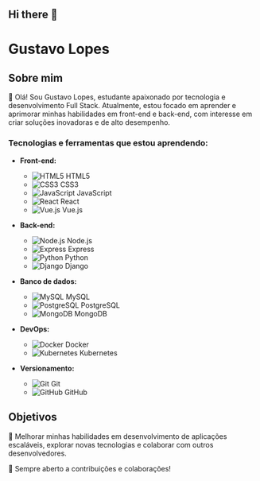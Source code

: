 ## Hi there 👋

# Gustavo Lopes

## Sobre mim
👋 Olá! Sou Gustavo Lopes, estudante apaixonado por tecnologia e desenvolvimento Full Stack. Atualmente, estou focado em aprender e aprimorar minhas habilidades em front-end e back-end, com interesse em criar soluções inovadoras e de alto desempenho.

### Tecnologias e ferramentas que estou aprendendo:
- **Front-end:** 
  - ![HTML5](https://img.shields.io/badge/HTML5-E34F26?style=flat&logo=html5&logoColor=white) HTML5
  - ![CSS3](https://img.shields.io/badge/CSS3-1572B6?style=flat&logo=css3&logoColor=white) CSS3
  - ![JavaScript](https://img.shields.io/badge/JavaScript-F7DF1E?style=flat&logo=javascript&logoColor=black) JavaScript
  - ![React](https://img.shields.io/badge/React-61DAFB?style=flat&logo=react&logoColor=black) React
  - ![Vue.js](https://img.shields.io/badge/Vue.js-4FC08D?style=flat&logo=vue.js&logoColor=white) Vue.js

- **Back-end:** 
  - ![Node.js](https://img.shields.io/badge/Node.js-339933?style=flat&logo=node.js&logoColor=white) Node.js
  - ![Express](https://img.shields.io/badge/Express-000000?style=flat&logo=express&logoColor=white) Express
  - ![Python](https://img.shields.io/badge/Python-3776AB?style=flat&logo=python&logoColor=white) Python
  - ![Django](https://img.shields.io/badge/Django-092E20?style=flat&logo=django&logoColor=white) Django

- **Banco de dados:** 
  - ![MySQL](https://img.shields.io/badge/MySQL-4479A1?style=flat&logo=mysql&logoColor=white) MySQL
  - ![PostgreSQL](https://img.shields.io/badge/PostgreSQL-336791?style=flat&logo=postgresql&logoColor=white) PostgreSQL
  - ![MongoDB](https://img.shields.io/badge/MongoDB-47A248?style=flat&logo=mongodb&logoColor=white) MongoDB

- **DevOps:** 
  - ![Docker](https://img.shields.io/badge/Docker-2496ED?style=flat&logo=docker&logoColor=white) Docker
  - ![Kubernetes](https://img.shields.io/badge/Kubernetes-326CE5?style=flat&logo=kubernetes&logoColor=white) Kubernetes

- **Versionamento:** 
  - ![Git](https://img.shields.io/badge/Git-F05032?style=flat&logo=git&logoColor=white) Git
  - ![GitHub](https://img.shields.io/badge/GitHub-181717?style=flat&logo=github&logoColor=white) GitHub

## Objetivos
🎯 Melhorar minhas habilidades em desenvolvimento de aplicações escaláveis, explorar novas tecnologias e colaborar com outros desenvolvedores.

💬 Sempre aberto a contribuições e colaborações!
